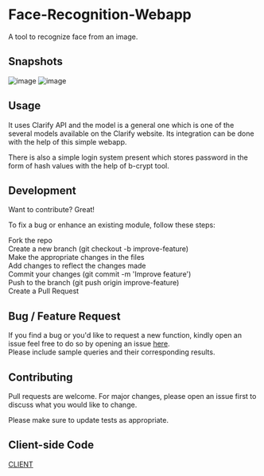 # Face-Recognition-Webapp
A tool to recognize face from an image.

## Snapshots
![image](https://user-images.githubusercontent.com/56764533/85941037-f0a96b80-b93d-11ea-91dc-70d22e9f2df2.png)
![image](https://user-images.githubusercontent.com/56764533/85941042-f8691000-b93d-11ea-97c8-791c4ec95424.png)


## Usage

It uses Clarify API and the model is a general one which is one of the several models available on the Clarify website. Its integration can be done with the help of this simple webapp.

There is also a simple login system present which stores password in the form of hash values with the help of b-crypt tool.

## Development
Want to contribute? Great!

To fix a bug or enhance an existing module, follow these steps:

Fork the repo\
Create a new branch (git checkout -b improve-feature)\
Make the appropriate changes in the files\
Add changes to reflect the changes made\
Commit your changes (git commit -m 'Improve feature')\
Push to the branch (git push origin improve-feature)\
Create a Pull Request

## Bug / Feature Request
If you find a bug or you'd like to request a new function, kindly open an issue feel free to do so by opening an issue [here](https://github.com/ayush-020198/face_recogn_back_end/issues/new).\
Please include sample queries and their corresponding results.

## Contributing
Pull requests are welcome. For major changes, please open an issue first to discuss what you would like to change.

Please make sure to update tests as appropriate.

## Client-side Code
[CLIENT](https://github.com/ayush-020198/facerecogn_front_end)
